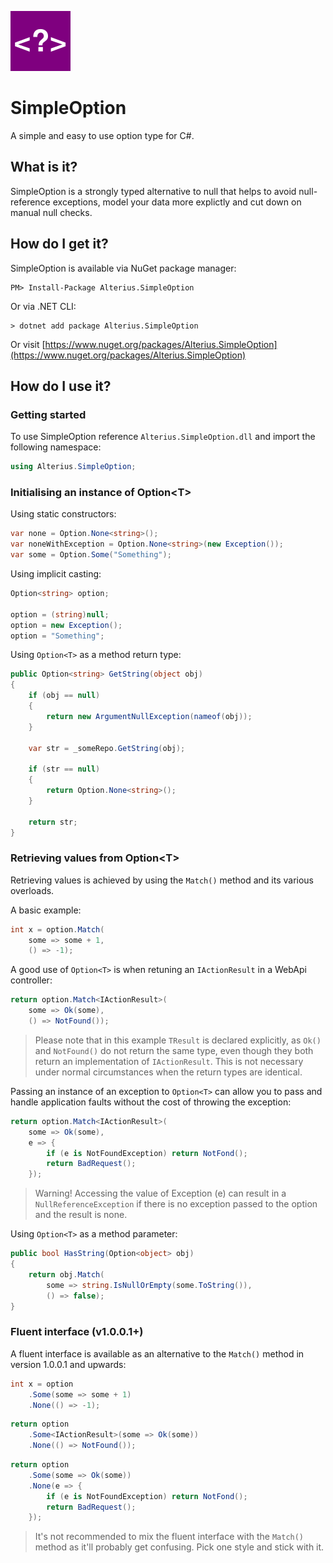 ![SimpleOption](https://raw.githubusercontent.com/alterius/SimpleOption/master/logo.png)

# SimpleOption

A simple and easy to use option type for C#.

## What is it?

SimpleOption is a strongly typed alternative to null that helps to avoid null-reference exceptions, model your data more explictly and cut down on manual null checks.

## How do I get it?

SimpleOption is available via NuGet package manager:

```
PM> Install-Package Alterius.SimpleOption
```

Or via .NET CLI:

```
> dotnet add package Alterius.SimpleOption
```

Or visit [https://www.nuget.org/packages/Alterius.SimpleOption](https://www.nuget.org/packages/Alterius.SimpleOption)

## How do I use it?

### Getting started

To use SimpleOption reference ```Alterius.SimpleOption.dll``` and import the following namespace:

```csharp
using Alterius.SimpleOption;
```

### Initialising an instance of Option\<T>

Using static constructors:

```csharp
var none = Option.None<string>();
var noneWithException = Option.None<string>(new Exception());
var some = Option.Some("Something");
```

Using implicit casting:

```csharp
Option<string> option;

option = (string)null;
option = new Exception();
option = "Something";
```

Using ```Option<T>``` as a method return type:

```csharp
public Option<string> GetString(object obj)
{
    if (obj == null)
    {
        return new ArgumentNullException(nameof(obj));
    }
    
    var str = _someRepo.GetString(obj);
    
    if (str == null)
    {
        return Option.None<string>();
    }

    return str;
}
```

### Retrieving values from Option\<T>

Retrieving values is achieved by using the ```Match()``` method and its various overloads.

A basic example:

```csharp
int x = option.Match(
    some => some + 1,
    () => -1);
```

A good use of ```Option<T>``` is when retuning an ```IActionResult``` in a WebApi controller:

```csharp
return option.Match<IActionResult>(
    some => Ok(some),
    () => NotFound());
```

> Please note that in this example ```TResult``` is declared explicitly, as ```Ok()``` and ```NotFound()``` do not return the same type, even though they both return an implementation of ```IActionResult```. This is not necessary under normal circumstances when the return types are identical.

Passing an instance of an exception to ```Option<T>``` can allow you to pass and handle application faults without the cost of throwing the exception:

```csharp
return option.Match<IActionResult>(
    some => Ok(some),
    e => {
        if (e is NotFoundException) return NotFond();
        return BadRequest();
    });
```

> Warning! Accessing the value of Exception (e) can result in a ```NullReferenceException``` if there is no exception passed to the option and the result is none.

Using ```Option<T>``` as a method parameter:

```csharp
public bool HasString(Option<object> obj)
{
    return obj.Match(
        some => string.IsNullOrEmpty(some.ToString()),
        () => false);
}
```

### Fluent interface (v1.0.0.1+)

A fluent interface is available as an alternative to the ```Match()``` method in version 1.0.0.1 and upwards:

```csharp
int x = option
    .Some(some => some + 1)
    .None(() => -1);
```

```csharp
return option
    .Some<IActionResult>(some => Ok(some))
    .None(() => NotFound());
```

```csharp
return option
    .Some(some => Ok(some))
    .None(e => {
        if (e is NotFoundException) return NotFond();
        return BadRequest();
    });
```

> It's not recommended to mix the fluent interface with the ```Match()``` method as it'll probably get confusing. Pick one style and stick with it.